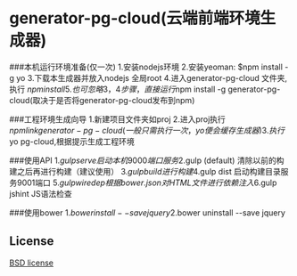 generator-pg-cloud(云端前端环境生成器)
========================

###本机运行环境准备(仅一次)
    1.安装nodejs环境
    2.安装yeoman: $npm install -g yo
    3.下载本生成器并放入nodejs 全局root
    4.进入generator-pg-cloud 文件夹,执行 $npm install
    5.也可忽略3，4步骤，直接运行$npm install -g generator-pg-cloud(取决于是否将generator-pg-cloud发布到npm)
  
###工程环境生成向导
        1.新建项目文件夹如proj
        2.进入proj执行$npm link generator-pg-cloud(一般只需执行一次，yo便会缓存生成器)
        3.执行$yo pg-cloud,根据提示生成工程环境
        
###使用API
        1.$gulp serve 启动本机9000端口服务
        2.$gulp (default) 清除以前的构建之后再进行构建（建议使用）
        3.$gulp build 进行构建
        4.$gulp dist 启动构建目录服务9001端口
        5.$gulp wiredep 根据bower.json对HTML文件进行依赖注入
        6.$gulp jshint JS语法检查
        
###使用bower
        1.$bower install --save jquery
        2.$bower uninstall --save jquery
        

## License

[BSD license](http://opensource.org/licenses/bsd-license.php)


